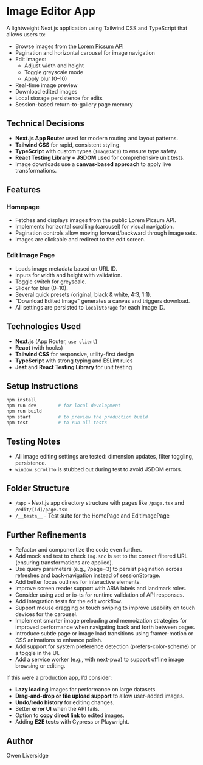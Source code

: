 # Image Editor App

A lightweight Next.js application using Tailwind CSS and TypeScript that allows users to:
- Browse images from the [Lorem Picsum API](https://picsum.photos/)
- Pagination and horizontal carousel for image navigation
- Edit images:
  - Adjust width and height
  - Toggle greyscale mode
  - Apply blur (0–10)
- Real-time image preview
- Download edited images
- Local storage persistence for edits
- Session-based return-to-gallery page memory

## Technical Decisions

- **Next.js App Router** used for modern routing and layout patterns.
- **Tailwind CSS** for rapid, consistent styling.
- **TypeScript** with custom types (`ImageData`) to ensure type safety.
- **React Testing Library + JSDOM** used for comprehensive unit tests.
- Image downloads use a **canvas-based approach** to apply live transformations.


## Features

### Homepage
- Fetches and displays images from the public Lorem Picsum API.
- Implements horizontal scrolling (carousel) for visual navigation.
- Pagination controls allow moving forward/backward through image sets.
- Images are clickable and redirect to the edit screen.

### Edit Image Page
- Loads image metadata based on URL ID.
- Inputs for width and height with validation.
- Toggle switch for greyscale.
- Slider for blur (0–10).
- Several quick presets (original, black & white, 4:3, 1:1).
- "Download Edited Image" generates a canvas and triggers download.
- All settings are persisted to `localStorage` for each image ID.

## Technologies Used

- **Next.js** (App Router, `use client`)
- **React** (with hooks)
- **Tailwind CSS** for responsive, utility-first design
- **TypeScript** with strong typing and ESLint rules
- **Jest** and **React Testing Library** for unit testing

## Setup Instructions

```bash
npm install
npm run dev        # for local development
npm run build
npm start          # to preview the production build
npm test           # to run all tests
```

## Testing Notes

- All image editing settings are tested: dimension updates, filter toggling, persistence.
- `window.scrollTo` is stubbed out during test to avoid JSDOM errors.

## Folder Structure

- `/app` - Next.js app directory structure with pages like `/page.tsx` and `/edit/[id]/page.tsx`
- `/__tests__` - Test suite for the HomePage and EditImagePage

## Further Refinements

- Refactor and componentize the code even further.
- Add mock and test to check `img.src` is set to the correct filtered URL (ensuring transformations are applied).
- Use query parameters (e.g., ?page=3) to persist pagination across refreshes and back-navigation instead of sessionStorage.
- Add better focus outlines for interactive elements.
- Improve screen reader support with ARIA labels and landmark roles.
- Consider using zod or io-ts for runtime validation of API responses.
- Add integration tests for the edit workflow.
- Support mouse dragging or touch swiping to improve usability on touch devices for the carousel.
- Implement smarter image preloading and memoization strategies for improved performance when navigating back and forth between pages.
- Introduce subtle page or image load transitions using framer-motion or CSS animations to enhance polish.
- Add support for system preference detection (prefers-color-scheme) or a toggle in the UI.
- Add a service worker (e.g., with next-pwa) to support offline image browsing or editing.

If this were a production app, I’d consider:

- **Lazy loading** images for performance on large datasets.
- **Drag-and-drop or file upload support** to allow user-added images.
- **Undo/redo history** for editing changes.
- Better **error UI** when the API fails.
- Option to **copy direct link** to edited images.
- Adding **E2E tests** with Cypress or Playwright.

## Author

Owen Liversidge